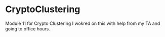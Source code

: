 # CryptoClustering
Module 11 for Crypto Clustering
I wokred on this with help from my TA and going to office hours.

